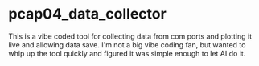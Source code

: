 # pcap04_data_collector
This is a vibe coded tool for collecting data from com ports and plotting it live and allowing data save. I'm not a big vibe coding fan, but wanted to whip up the tool quickly and figured it was simple enough to let AI do it. 
